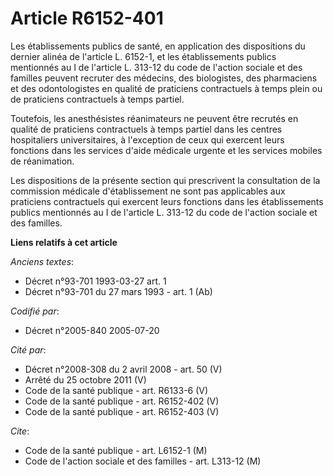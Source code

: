 # Article R6152-401

Les établissements publics de santé, en application des dispositions du dernier alinéa de l'article L. 6152-1, et les
établissements publics mentionnés au I de l'article L. 313-12 du code de l'action sociale et des familles peuvent recruter
des médecins, des biologistes, des pharmaciens et des odontologistes en qualité de praticiens contractuels à temps plein ou
de praticiens contractuels à temps partiel.

Toutefois, les anesthésistes réanimateurs ne peuvent être recrutés en qualité de praticiens contractuels à temps partiel dans
les centres hospitaliers universitaires, à l'exception de ceux qui exercent leurs fonctions dans les services d'aide médicale
urgente et les services mobiles de réanimation.

Les dispositions de la présente section qui prescrivent la consultation de la commission médicale d'établissement ne sont pas
applicables aux praticiens contractuels qui exercent leurs fonctions dans les établissements publics mentionnés au I de
l'article L. 313-12 du code de l'action sociale et des familles.

**Liens relatifs à cet article**

_Anciens textes_:

  - Décret n°93-701 1993-03-27 art. 1
  - Décret n°93-701 du 27 mars 1993 - art. 1 (Ab)

_Codifié par_:

  - Décret n°2005-840 2005-07-20

_Cité par_:

  - Décret n°2008-308 du 2 avril 2008 - art. 50 (V)
  - Arrêté du 25 octobre 2011 (V)
  - Code de la santé publique - art. R6133-6 (V)
  - Code de la santé publique - art. R6152-402 (V)
  - Code de la santé publique - art. R6152-403 (V)

_Cite_:

  - Code de la santé publique - art. L6152-1 (M)
  - Code de l'action sociale et des familles - art. L313-12 (M)

